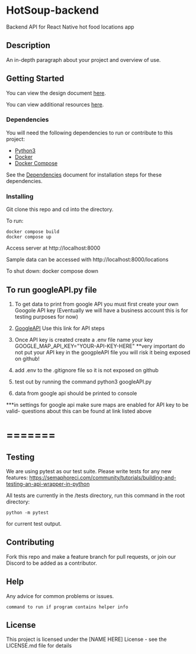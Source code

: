 # HotSoup-backend

Backend API for React Native hot food locations app

## Description

An in-depth paragraph about your project and overview of use.

## Getting Started

You can view the design document [here](documentation/design.md).

You can view additional resources [here](documentation/resources.md).

### Dependencies

You will need the following dependencies to run or contribute to this project:

- [Python3](https://www.python.org/downloads/)
- [Docker](https://docs.docker.com/get-docker/)
- [Docker Compose](https://docs.docker.com/compose/)

See the [Dependencies](./documentation/dependencies.md) document for installation steps for these dependencies.

### Installing

Git clone this repo and cd into the directory.

To run:

```
docker compose build
docker compose up
```

Access server at http://localhost:8000

Sample data can be accessed with http://localhost:8000/locations

To shut down:
docker compose down

## To run googleAPI.py file

1. To get data to print from google API you must first create your own Googole API key (Eventually we will have a business account this is for testing purposes for now)

2. [GoogleAPI](https://developers.google.com/maps/documentation/embed/get-api-key) Use this link for API steps

3. Once API key is created create a .env file name your key GOOGLE_MAP_API_KEY="YOUR-API-KEY-HERE" \*\*very important do not put your API key in the googpleAPI file
   you will risk it being exposed on github!

4. add .env to the .gitignore file so it is not exposed on github

5. test out by running the command python3 googleAPI.py

6. data from google api should be printed to console

\*\*\*in settings for google api make sure maps are enabled for API key to be valid- questions about this can be found at link listed above

# =======

## Testing

We are using pytest as our test suite. Please write tests for any new features: https://semaphoreci.com/community/tutorials/building-and-testing-an-api-wrapper-in-python

All tests are currently in the /tests directory, run this command in the root directory:

```
python -m pytest

```

for current test output.

## Contributing

Fork this repo and make a feature branch for pull requests, or join our Discord to be added as a contributor.

## Help

Any advice for common problems or issues.

```
command to run if program contains helper info
```

## License

This project is licensed under the [NAME HERE] License - see the LICENSE.md file for details
